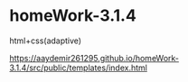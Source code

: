 # homeWork-3.1.4

html+css(adaptive)

https://aaydemir261295.github.io/homeWork-3.1.4/src/public/templates/index.html
